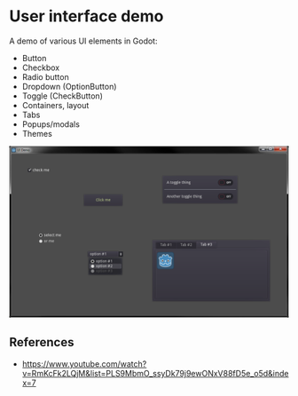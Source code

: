 # User interface demo
A demo of various UI elements in Godot:
* Button
* Checkbox
* Radio button
* Dropdown (OptionButton)
* Toggle (CheckButton)
* Containers, layout
* Tabs
* Popups/modals
* Themes

![Screenshot](screenshot.png "Screenshot")

## References
* https://www.youtube.com/watch?v=RmKcFk2LQjM&list=PLS9MbmO_ssyDk79j9ewONxV88fD5e_o5d&index=7
